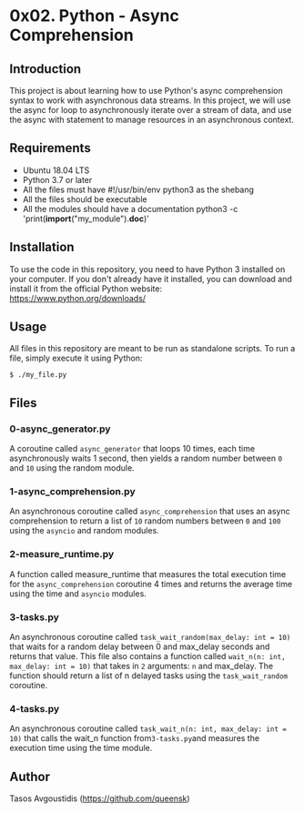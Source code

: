 # 0x02. Python - Async Comprehension

## Introduction
This project is about learning how to use Python's async comprehension syntax to work with asynchronous data streams. In this project, we will use the async for loop to asynchronously iterate over a stream of data, and use the async with statement to manage resources in an asynchronous context.

## Requirements
- Ubuntu 18.04 LTS
- Python 3.7 or later
- All the files must have #!/usr/bin/env python3 as the shebang
- All the files should be executable
- All the modules should have a documentation python3 -c 'print(__import__("my_module").__doc__)'

## Installation
To use the code in this repository, you need to have Python 3 installed on your computer. If you don't already have it installed, you can download and install it from the official Python website: https://www.python.org/downloads/

## Usage
All files in this repository are meant to be run as standalone scripts. To run a file, simply execute it using Python:

```
$ ./my_file.py
```
## Files

### 0-async_generator.py
A coroutine called `async_generator` that loops 10 times, each time asynchronously waits 1 second, then yields a random number between `0` and `10` using the random module.

### 1-async_comprehension.py
An asynchronous coroutine called `async_comprehension` that uses an async comprehension to return a list of `10` random numbers between `0` and `100` using the `asyncio` and random modules.

### 2-measure_runtime.py
A function called measure_runtime that measures the total execution time for the `async_comprehension` coroutine 4 times and returns the average time using the time and `asyncio` modules.

### 3-tasks.py
An asynchronous coroutine called `task_wait_random(max_delay: int = 10)` that waits for a random delay between 0 and max_delay seconds and returns that value. This file also contains a function called `wait_n(n: int, max_delay: int = 10)` that takes in `2` arguments: `n` and max_delay. The function should return a list of n delayed tasks using the `task_wait_random` coroutine.

### 4-tasks.py
An asynchronous coroutine called `task_wait_n(n: int, max_delay: int = 10)` that calls the wait_n function from` 3-tasks.py `and measures the execution time using the time module.

## Author
Tasos Avgoustidis (https://github.com/queensk)
